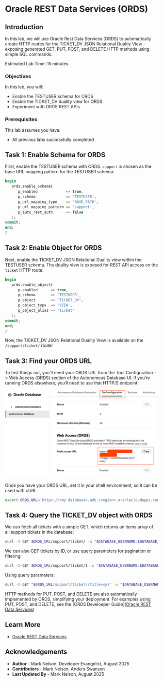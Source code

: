 # Oracle REST Data Services (ORDS)

## Introduction

In this lab, we will use Oracle Rest Data Services (ORDS) to automatically create HTTP routes for the TICKET_DV JSON Relational Dualtiy View - exposing generated GET, PUT, POST, and DELETE HTTP methods using simple SQL commands.

Estimated Lab Time: 15 minutes

### Objectives

In this lab, you will:

* Enable the TESTUSER schema for ORDS
* Enable the TICKET_DV duality view for ORDS
* Experiment with ORDS REST APIs

### Prerequisites

This lab assumes you have:

* All previous labs successfully completed

## Task 1: Enable Schema for ORDS

First, enable the TESTUSER schema with ORDS. `support` is chosen as the base URL mapping pattern for the TESTUSER schema:


```sql
begin
   ords.enable_schema(
      p_enabled             => true,
      p_schema              => 'TESTUSER',
      p_url_mapping_type    => 'BASE_PATH',
      p_url_mapping_pattern => 'support',
      p_auto_rest_auth      => false
   );
commit;
end;
/
```

## Task 2: Enable Object for ORDS

Next, enable the TICKET_DV JSON Relational Duality view within the TESTUSER schema. The duality view is exposed for REST API access on the `ticket` HTTP route: 

```sql
begin
   ords.enable_object(
      p_enabled      => true,
      p_schema       => 'TESTUSER',
      p_object       => 'TICKET_DV',
      p_object_type  => 'VIEW',
      p_object_alias => 'ticket'
   );
commit;
end;
/
```

Now, the TICKET_DV JSON Relational Duality View is available on the `/support/ticket/` route!

## Task 3: Find your ORDS URL

To test things out, you’ll need your ORDS URL from the Tool Configuration -> Web Access (ORDS) section of the Autonomous Database UI. If you’re running ORDS elsewhere, you’ll need to use that HTTP/S endpoint.

![ORDS URL](ords-url.png)

Once you have your ORDS URL, set it in your shell environment, so it can be used with cURL.

```bash
export ORDS_URL='https://<my database>.adb.<region>.oraclecloudapps.com/ords'
```

## Task 4: Query the TICKET_DV object with ORDS

We can fetch all tickets with a simple GET, which returns an items array of all support tickets in the database:

```bash
curl -X GET $ORDS_URL/support/ticket/ -u "$DATABASE_USERNAME:$DATABASE_PASSWORD"
```

We can also GET tickets by ID, or use query parameters for pagination or filtering:

```bash
curl -X GET $ORDS_URL/support/ticket/1 -u "$DATABASE_USERNAME:$DATABASE_PASSWORD"
```

Using query parameters:

```bash
curl -X GET "$ORDS_URL/support/ticket/?title=xyz" -u "$DATABASE_USERNAME:$DATABASE_PASSWORD" 
```

HTTP methods for PUT, POST, and DELETE are also automatically implemented by ORDS, simplifying your deployment. For examples using PUT, POST, and DELETE, see the [ORDS Develoeper Guide]([Oracle REST Data Services](https://docs.oracle.com/en/database/oracle/oracle-rest-data-services/index.html))

## Learn More

* [Oracle REST Data Services](https://docs.oracle.com/en/database/oracle/oracle-rest-data-services/index.html)

## Acknowledgements

* **Author** - Mark Nelson, Developer Evangelist, August 2025
* **Contributors** - Mark Nelson, Anders Swanson
* **Last Updated By** - Mark Nelson, August 2025
